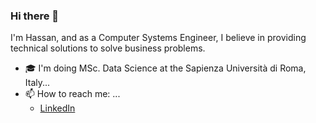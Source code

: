 ### Hi there 👋

I'm Hassan, and as a Computer Systems Engineer, I believe in providing technical solutions to solve business problems.

- :mortar_board: I'm doing MSc. Data Science at the Sapienza Università di Roma, Italy...
- 📫 How to reach me: ...
    - [LinkedIn](https://www.linkedin.com/in/ihasanreza/)

<!--
**ihasanreza/ihasanreza** is a ✨ _special_ ✨ repository because its `README.md` (this file) appears on your GitHub profile.

Here are some ideas to get you started:

- 🔭 I’m currently working on some Data Science stuff...
- 🌱 I’m currently learning ...
- 📫 How to reach me: ...
- 😄 Pronouns: ...
- ⚡ Fun fact: ...
-->
